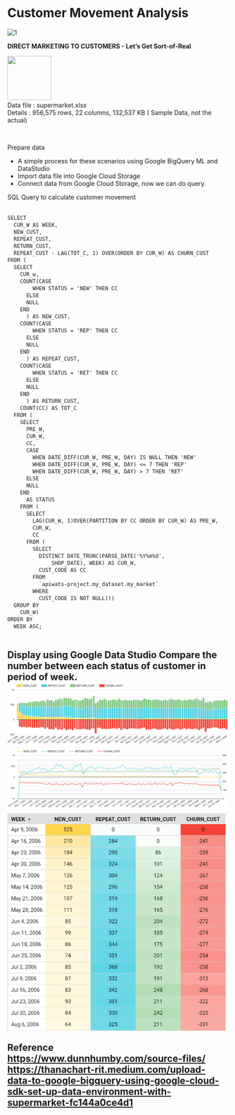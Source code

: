 <h1>Customer Movement Analysis</h1>

<p align="left">
<img width="367" alt="1" src="https://user-images.githubusercontent.com/5312356/120929641-fb56ae00-c713-11eb-9d10-a13e69f00b15.PNG">

<b>DIRECT MARKETING TO CUSTOMERS - Let’s Get Sort-of-Real</b>

<img src="https://cdn.iconscout.com/icon/free/png-512/microsoft-excel-2-569282.png"
     width="100" height="100" ><br>
Data file : supermarket.xlsx <br>
Details   : 956,575 rows, 22 columns, 132,537 KB  ( Sample Data, not the actual)
</p>
<br/>

Prepare data
- A simple process for these scenarios using Google BigQuery ML and DataStudio
- Import data file into Google Cloud Storage 
- Connect data from Google Cloud Storage, now we can do query.

SQL Query to calculate customer movement
<pre>
<code>
SELECT
  CUR_W AS WEEK,
  NEW_CUST,
  REPEAT_CUST,
  RETURN_CUST,
  REPEAT_CUST - LAG(TOT_C, 1) OVER(ORDER BY CUR_W) AS CHURN_CUST
FROM (
  SELECT
    CUR_w,
    COUNT(CASE
        WHEN STATUS = 'NEW' THEN CC
      ELSE
      NULL
    END
      ) AS NEW_CUST,
    COUNT(CASE
        WHEN STATUS = 'REP' THEN CC
      ELSE
      NULL
    END
      ) AS REPEAT_CUST,
    COUNT(CASE
        WHEN STATUS = 'RET' THEN CC
      ELSE
      NULL
    END
      ) AS RETURN_CUST,
    COUNT(CC) AS TOT_C
  FROM (
    SELECT
      PRE_W,
      CUR_W,
      CC,
      CASE
        WHEN DATE_DIFF(CUR_W, PRE_W, DAY) IS NULL THEN 'NEW'
        WHEN DATE_DIFF(CUR_W, PRE_W, DAY) <= 7 THEN 'REP'
        WHEN DATE_DIFF(CUR_W, PRE_W, DAY) > 7 THEN 'RET'
      ELSE
      NULL
    END
      AS STATUS
    FROM (
      SELECT
        LAG(CUR_W, 1)OVER(PARTITION BY CC ORDER BY CUR_W) AS PRE_W,
        CUR_W,
        CC
      FROM (
        SELECT
          DISTINCT DATE_TRUNC(PARSE_DATE('%Y%m%d',
              SHOP_DATE), WEEK) AS CUR_W,
          CUST_CODE AS CC
        FROM
          `apiwats-project.my_dataset.my_market`
        WHERE
          CUST_CODE IS NOT NULL)))
  GROUP BY
    CUR_W)
ORDER BY
  WEEK ASC;
</code>
</pre>

<h2>Display using Google Data Studio</>
Compare the number between each status of customer in period of week.
<img src="https://github.com/PaoLastHope/BADS7105/blob/84f3463117404556d6771e26ed7b785904bd62d1/HOMEWORK%2010/images/churn1.PNG">
<img src="https://github.com/PaoLastHope/BADS7105/blob/84f3463117404556d6771e26ed7b785904bd62d1/HOMEWORK%2010/images/churn2.PNG">
<img width="500" src="https://github.com/PaoLastHope/BADS7105/blob/84f3463117404556d6771e26ed7b785904bd62d1/HOMEWORK%2010/images/churn3.PNG">

Reference<br/>
https://www.dunnhumby.com/source-files/<br/>
https://thanachart-rit.medium.com/upload-data-to-google-bigquery-using-google-cloud-sdk-set-up-data-environment-with-supermarket-fc144a0ce4d1
